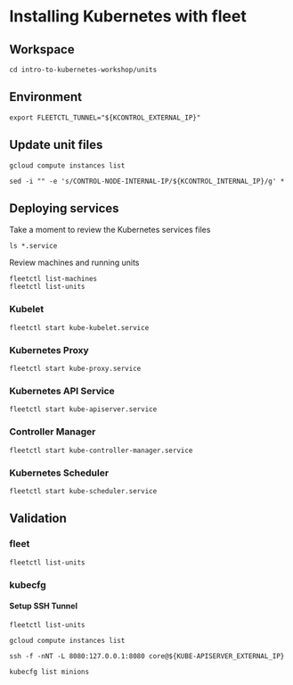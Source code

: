 # Installing Kubernetes with fleet

## Workspace

```
cd intro-to-kubernetes-workshop/units
```

## Environment

```
export FLEETCTL_TUNNEL="${KCONTROL_EXTERNAL_IP}"
```

## Update unit files

```
gcloud compute instances list
```

```
sed -i "" -e 's/CONTROL-NODE-INTERNAL-IP/${KCONTROL_INTERNAL_IP}/g' *
```

## Deploying services

Take a moment to review the Kubernetes services files

```
ls *.service
```

Review machines and running units

```
fleetctl list-machines
fleetctl list-units
```

### Kubelet

```
fleetctl start kube-kubelet.service 
```

### Kubernetes Proxy

```
fleetctl start kube-proxy.service
```

### Kubernetes API Service

```
fleetctl start kube-apiserver.service
```

### Controller Manager

```
fleetctl start kube-controller-manager.service
```

### Kubernetes Scheduler

```
fleetctl start kube-scheduler.service
```

## Validation

### fleet

```
fleetctl list-units
```

### kubecfg 

#### Setup SSH Tunnel

```
fleetctl list-units
```

```
gcloud compute instances list
```

```
ssh -f -nNT -L 8080:127.0.0.1:8080 core@${KUBE-APISERVER_EXTERNAL_IP}
```

```
kubecfg list minions
```

